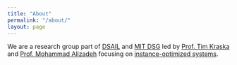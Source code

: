 ```yaml
---
title: "About"
permalink: "/about/"
layout: page
---
```


We are a research group part of [DSAIL](http://dsail.csail.mit.edu/) and [MIT DSG](http://dsg.csail.mit.edu/) led by [Prof. Tim Kraska](http://people.csail.mit.edu/kraska/) and [Prof. Mohammad Alizadeh](https://people.csail.mit.edu/alizadeh/) focusing on [instance-optimized systems](http://dsg.csail.mit.edu/mlforsystems/).
